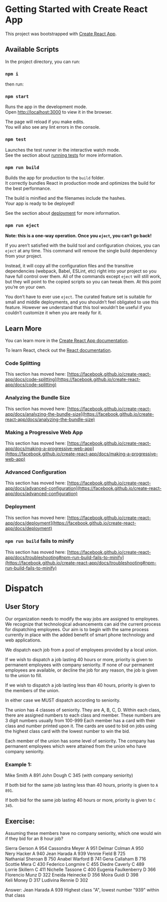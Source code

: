 # Getting Started with Create React App

This project was bootstrapped with [Create React App](https://github.com/facebook/create-react-app).

## Available Scripts

In the project directory, you can run:
### `npm i`

then run:

### `npm start`

Runs the app in the development mode.\
Open [http://localhost:3000](http://localhost:3000) to view it in the browser.

The page will reload if you make edits.\
You will also see any lint errors in the console.

### `npm test`

Launches the test runner in the interactive watch mode.\
See the section about [running tests](https://facebook.github.io/create-react-app/docs/running-tests) for more information.

### `npm run build`

Builds the app for production to the `build` folder.\
It correctly bundles React in production mode and optimizes the build for the best performance.

The build is minified and the filenames include the hashes.\
Your app is ready to be deployed!

See the section about [deployment](https://facebook.github.io/create-react-app/docs/deployment) for more information.

### `npm run eject`

**Note: this is a one-way operation. Once you `eject`, you can’t go back!**

If you aren’t satisfied with the build tool and configuration choices, you can `eject` at any time. This command will remove the single build dependency from your project.

Instead, it will copy all the configuration files and the transitive dependencies (webpack, Babel, ESLint, etc) right into your project so you have full control over them. All of the commands except `eject` will still work, but they will point to the copied scripts so you can tweak them. At this point you’re on your own.

You don’t have to ever use `eject`. The curated feature set is suitable for small and middle deployments, and you shouldn’t feel obligated to use this feature. However we understand that this tool wouldn’t be useful if you couldn’t customize it when you are ready for it.

## Learn More

You can learn more in the [Create React App documentation](https://facebook.github.io/create-react-app/docs/getting-started).

To learn React, check out the [React documentation](https://reactjs.org/).

### Code Splitting

This section has moved here: [https://facebook.github.io/create-react-app/docs/code-splitting](https://facebook.github.io/create-react-app/docs/code-splitting)

### Analyzing the Bundle Size

This section has moved here: [https://facebook.github.io/create-react-app/docs/analyzing-the-bundle-size](https://facebook.github.io/create-react-app/docs/analyzing-the-bundle-size)

### Making a Progressive Web App

This section has moved here: [https://facebook.github.io/create-react-app/docs/making-a-progressive-web-app](https://facebook.github.io/create-react-app/docs/making-a-progressive-web-app)

### Advanced Configuration

This section has moved here: [https://facebook.github.io/create-react-app/docs/advanced-configuration](https://facebook.github.io/create-react-app/docs/advanced-configuration)

### Deployment

This section has moved here: [https://facebook.github.io/create-react-app/docs/deployment](https://facebook.github.io/create-react-app/docs/deployment)

### `npm run build` fails to minify

This section has moved here: [https://facebook.github.io/create-react-app/docs/troubleshooting#npm-run-build-fails-to-minify](https://facebook.github.io/create-react-app/docs/troubleshooting#npm-run-build-fails-to-minify)

# Dispatch

## User Story
Our organization needs to modify the way jobs are assigned to employees. We recognize that technological advancements can aid the current process for dispatching employees. Our aim is to begin with the same process currently in place with the added benefit of smart phone technology and web applications. 

We dispatch each job from a pool of employees provided  by a local union.

If we wish to dispatch a job lasting 40 hours or more, priority is given to permanent employees with company seniority. If none of our permanent employees are available, or decline the job for any reason, the job is given to the union to fill. 

If we wish to dispatch a job lasting less than 40 hours, priority is given to the members of the union. 

In either case we MUST dispatch according to seniority. 

The union has 4 classes of seniority.
They are A, B, C, D.
Within each class, there are assigned numbers to each class and member.
These numbers are 3 digit numbers usually from 100-999
Each member has a card with their class and number printed upon it. The cards are used to bid on jobs using the highest class card with the lowest number to win the bid.

Each member of the union has some level of seniority. 
The company has permanent employees which were attained from the union who have company seniority.

### Example 1:
Mike Smith A 891
John Dough C 345 (with company seniority)

If both bid for the same job lasting less than 40 hours, priority is given to `A 891`. 

If both bid for the same job lasting 40 hours or more, priority is given to `C 345`.

## Exercise:
Assuming these members have no company seniority, which one would win if they bid for an 8 hour job?

Sierra Gerson	        A	954
Cassondra Meyer	      A	951
Delmar Colman	        A	950
Nery Hacker	          A	940
Jean Harada	          A	939
Vennie Field	        B	725
Nathanial Sheroan	    B	750
Anabel Warford	      B	741
Gena Callaham	        B	716
Scottie Mera	        C	430
Federico Longmire	    C	455
Diedre Caverly	      C	489
Lorrie Skillern	      C	411
Nichelle Tassone	    C	400
Eugenia Faulkenberry	D	366
Florencio Munz	      D	322
Eneida Heinecke	      D	356
Moira Guidi	          D	398
Keli Money	          D	317
Ludivina Rennie	      D	302

Answer:
Jean Harada	          A	939
Highest class "A", lowest number "939" within that class

